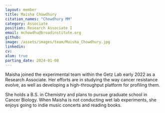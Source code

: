 ```yaml
---
layout: member
title: Maisha Chowdhury
citation_names: "Chowdhury MM"
category: Associate
position: Research Associate I
email: mchowdhu@broadinstitute.org
github:
image: /assets/images/team/Maisha_Chowdhury.jpg
linkedin: 
cv:
alum: true
parting_date: 2024-01-08
---
```


Maisha joined the experimental team within the Getz Lab early 2022 as a Research Associate. Her efforts are in studying the way cancer resistance evolve, as well as developing a high-throughput platform for profiling them.

She holds a B.S. in Chemistry and plans to pursue graduate school in Cancer Biology. When Maisha is not conducting wet lab experiments, she enjoys going to indie music concerts and reading books.
